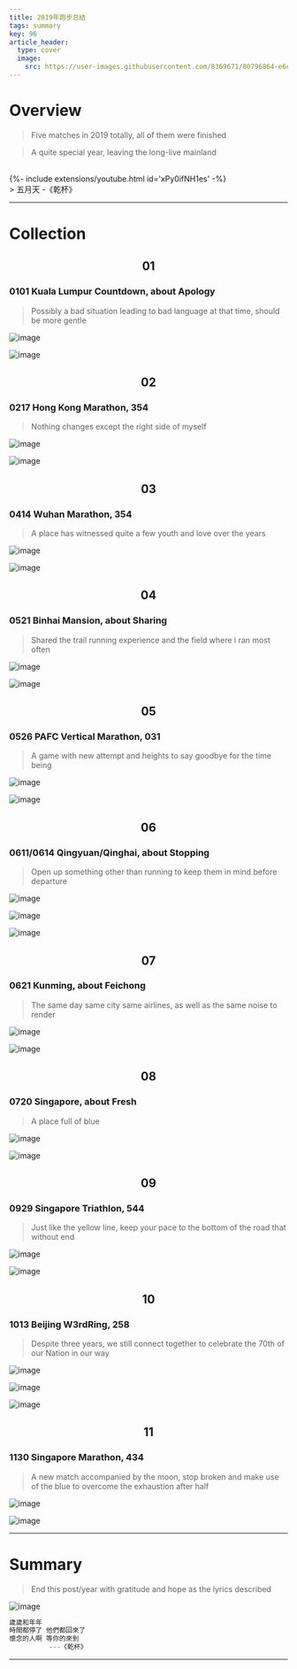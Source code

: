 ```yaml
---
title: 2019年跑步总结
tags: summary
key: 96
article_header:
  type: cover
  image:
    src: https://user-images.githubusercontent.com/8369671/80796864-e6cfea00-8bd2-11ea-8286-d093af8052b3.png
---
```


# Overview

> Five matches in 2019 totally, all of them were finished

> A quite special year, leaving the long-live mainland

<br>

<div>{%- include extensions/youtube.html id='xPy0ifNH1es' -%}</div>
> 五月天 -《乾杯》

---
# Collection
## <center>01</center>
### 0101 Kuala Lumpur Countdown, about Apology
> Possibly a bad situation leading to bad language at that time, should be more gentle

![image](https://user-images.githubusercontent.com/8369671/71776499-ab7b3100-2fcd-11ea-8e7a-10b73337c07b.png)

![image](https://user-images.githubusercontent.com/8369671/71776502-ad44f480-2fcd-11ea-9179-93437072841e.png)


## <center>02</center>
### 0217 Hong Kong Marathon, 354
> Nothing changes except the right side of myself

![image](https://user-images.githubusercontent.com/8369671/71776609-7a036500-2fcf-11ea-8cb4-61c165030187.png)

![image](https://user-images.githubusercontent.com/8369671/71776610-7c65bf00-2fcf-11ea-9809-3f4591a6a7a6.png)

## <center>03</center>
### 0414 Wuhan Marathon, 354
> A place has witnessed quite a few youth and love over the years 

![image](https://user-images.githubusercontent.com/8369671/71776644-32310d80-2fd0-11ea-9330-4d670da7ed96.png)

![image](https://user-images.githubusercontent.com/8369671/71776645-352bfe00-2fd0-11ea-9323-4541cdb86337.png)

## <center>04</center>
### 0521 Binhai Mansion, about Sharing
> Shared the trail running experience and the field where i ran most often

![image](https://user-images.githubusercontent.com/8369671/71776915-23e4f080-2fd4-11ea-9ce2-cb5028679e72.png)

![image](https://user-images.githubusercontent.com/8369671/71776960-93f37680-2fd4-11ea-913b-7ea2bfb1d1d7.png)

## <center>05</center>
### 0526 PAFC Vertical Marathon, 031
> A game with new attempt and heights to say goodbye for the time being

![image](https://user-images.githubusercontent.com/8369671/71776752-796bce00-2fd1-11ea-90c2-879dac69ac44.png)

![image](https://user-images.githubusercontent.com/8369671/71776757-7ec91880-2fd1-11ea-8e5c-234f2e0545ec.png)

## <center>06</center>
### 0611/0614 Qingyuan/Qinghai, about Stopping
> Open up something other than running to keep them in mind before departure

![image](https://user-images.githubusercontent.com/8369671/71776853-41658a80-2fd3-11ea-98bb-7e66f3268826.png)

![image](https://user-images.githubusercontent.com/8369671/71776855-43c7e480-2fd3-11ea-969d-d1f6b2e8feae.png)

![image](https://user-images.githubusercontent.com/8369671/71776859-53dfc400-2fd3-11ea-99b8-4719691f18a3.png)

## <center>07</center>
### 0621 Kunming, about Feichong
> ​The same day same city same airlines, as well as the same noise to render

![image](https://user-images.githubusercontent.com/8369671/71777290-b8515200-2fd8-11ea-9476-a5e87d11abe4.png)

![image](https://user-images.githubusercontent.com/8369671/71777291-bab3ac00-2fd8-11ea-91fa-f442f33fc4ae.png)

## <center>08</center>
### 0720 Singapore, about Fresh
> A place full of blue

![image](https://user-images.githubusercontent.com/8369671/71777317-10885400-2fd9-11ea-8430-689cf1403d1b.png)

![image](https://user-images.githubusercontent.com/8369671/71777320-154d0800-2fd9-11ea-8e72-b3b95dee31e1.png)

## <center>09</center>
### 0929 Singapore Triathlon, 544
> Just like the yellow line, keep your pace to the bottom of the road that without end

![image](https://user-images.githubusercontent.com/8369671/71777436-f485b200-2fda-11ea-85eb-14f1cd5e5430.png)

![image](https://user-images.githubusercontent.com/8369671/71777438-f8193900-2fda-11ea-8ae1-f84ea8eab2b2.png)

## <center>10</center>
### 1013 Beijing W3rdRing, 258
> Despite three years, we still connect together to celebrate the 70th of our Nation in our way

![image](https://user-images.githubusercontent.com/8369671/71777504-e7b58e00-2fdb-11ea-8bf2-ea01bb35aa59.png)

![image](https://user-images.githubusercontent.com/8369671/71777499-dff5e980-2fdb-11ea-8955-72bf0e59380f.png)

![image](https://user-images.githubusercontent.com/8369671/71777619-5515ee80-2fdd-11ea-91e2-d399da6ceefa.png)

## <center>11</center>
### 1130 Singapore Marathon, 434
> A new match accompanied by the moon, stop broken and make use of the blue to overcome the exhaustion after half

![image](https://user-images.githubusercontent.com/8369671/71905948-1c744180-31a4-11ea-90b7-a5eb0ff4a24b.png)

![image](https://user-images.githubusercontent.com/8369671/71777542-63173f80-2fdc-11ea-8d83-873f27f06d1a.png)

----
# Summary
> End this post/year with gratitude and hope as the lyrics described

![image](https://user-images.githubusercontent.com/8369671/71906181-8f7db800-31a4-11ea-9f81-73263698842d.png)

```go
歲歲和年年
時間都停了 他們都回來了
懷念的人啊 等你的來到
          ---《乾杯》
```

----
